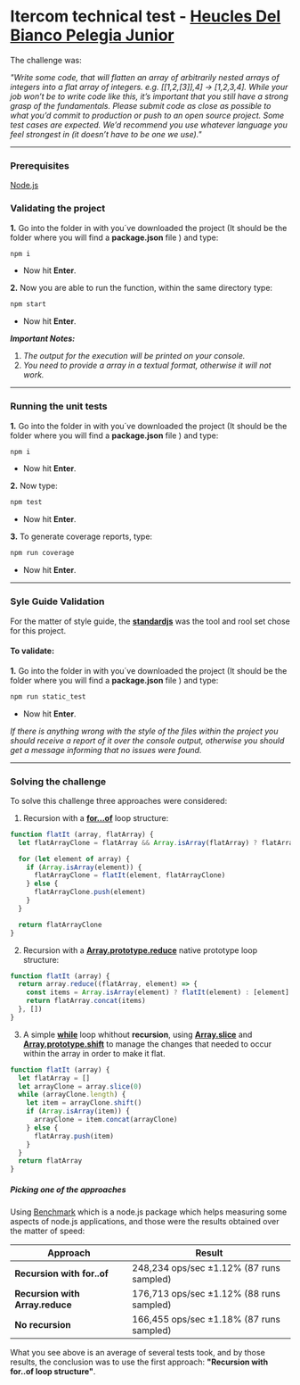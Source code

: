 # Itercom technical test - [Heucles Del Bianco Pelegia Junior](https://www.linkedin.com/in/heucles-del-bianco-pelegia-junior-00a25629/)

The challenge was: 

*"Write some code, that will flatten an array of arbitrarily nested arrays of integers into a flat array of integers. e.g. [[1,2,[3]],4] -> [1,2,3,4]. While your job won’t be to write code like this, it’s important that you still have a strong grasp of the fundamentals. Please submit code as close as possible to what you’d commit to production or push to an open source project. Some test cases are expected. We’d recommend you use whatever language you feel strongest in (it doesn’t have to be one we use)."*

***

### Prerequisites
[Node.js](https://nodejs.org/en/download/ "Node.js download links")

### Validating the project

**1.** Go into the folder in with you´ve downloaded the project (It should be the folder where you will find a **package.json** file ) and type:
```bash
npm i
```
* Now hit **Enter**.

**2.** Now you are able to run the function, within the same directory type:
```bash
npm start
```
* Now hit **Enter**.

***Important Notes:*** 
1. *The output for the execution will be printed on your console.*
2. *You need to provide a array in a textual format, otherwise it will not work.*

****

### Running the unit tests

**1.** Go into the folder in with you´ve downloaded the project (It should be the folder where you will find a **package.json** file ) and type:
```bash
npm i
```
* Now hit **Enter**.

**2.** Now type:

```bash
npm test
```
* Now hit **Enter**.

**3.** To generate coverage reports, type:
```bash
npm run coverage
```
* Now hit **Enter**.
****
### Syle Guide Validation

For the matter of style guide, the **[standardjs](https://standardjs.com/)** was the tool and rool set chose for this project.

#### To validate:

**1.** Go into the folder in with you´ve downloaded the project (It should be the folder where you will find a **package.json** file ) and type:
```bash
npm run static_test
```
* Now hit **Enter**.

*If there is anything wrong with the style of the files within the project you should receive a report of it over the console output, otherwise you should get a message informing that no issues were found.*


****
### Solving the challenge

To solve this challenge three approaches were considered: 

1. Recursion with a **[for...of](https://developer.mozilla.org/en/docs/Web/JavaScript/Reference/Statements/for...of)** loop structure: 

```javascript
function flatIt (array, flatArray) {
  let flatArrayClone = flatArray && Array.isArray(flatArray) ? flatArray.slice(0) : []

  for (let element of array) {
    if (Array.isArray(element)) {
      flatArrayClone = flatIt(element, flatArrayClone)
    } else {
      flatArrayClone.push(element)
    }
  }

  return flatArrayClone
}
```

2. Recursion with a **[Array.prototype.reduce](https://developer.mozilla.org/en/docs/Web/JavaScript/Reference/Global_Objects/Array/reduce)** native prototype loop structure: 


```javascript
function flatIt (array) {
  return array.reduce((flatArray, element) => {
    const items = Array.isArray(element) ? flatIt(element) : [element]
    return flatArray.concat(items)
  }, [])
}
```

3. A simple **[while](https://developer.mozilla.org/en-US/docs/Web/JavaScript/Reference/Statements/while)** loop whithout **recursion**, using **[Array.slice](https://developer.mozilla.org/en/docs/Web/JavaScript/Reference/Global_Objects/Array/slice)** and **[Array.prototype.shift](https://developer.mozilla.org/en/docs/Web/JavaScript/Reference/Global_Objects/Array/shift)** to manage the changes that needed to occur within the array in order to make it flat.

```javascript
function flatIt (array) {
  let flatArray = []
  let arrayClone = array.slice(0)
  while (arrayClone.length) {
    let item = arrayClone.shift()
    if (Array.isArray(item)) {
      arrayClone = item.concat(arrayClone)
    } else {
      flatArray.push(item)
    }
  }
  return flatArray
}

```

##### Picking one of the approaches
Using [Benchmark](https://www.npmjs.com/package/benchmark "Benchmark npm download link") which is a node.js package which helps measuring some aspects of node.js applications, and those were the results obtained over the matter of speed: 

Approach | Result
------------ | -------------
**Recursion with for..of** | 248,234 ops/sec ±1.12% (87 runs sampled)
 **Recursion with Array.reduce** | 176,713 ops/sec ±1.12% (88 runs sampled)
 **No recursion** | 166,455 ops/sec ±1.18% (87 runs sampled)

What you see above is an average of several tests took, and by those results, the conclusion was to use the first approach: **"Recursion with for..of loop structure"**.

